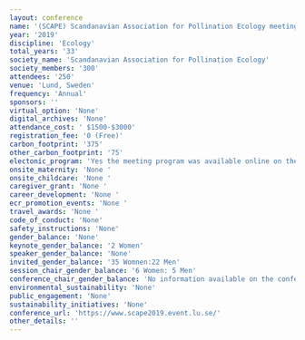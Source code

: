 ```yaml
---
layout: conference 
name: '(SCAPE) Scandanavian Association for Pollination Ecology meeting'
year: '2019'
discipline: 'Ecology'
total_years: '33'
society_name: 'Scandanavian Association for Pollination Ecology'
society_members: '300'
attendees: '250'
venue: 'Lund, Sweden'
frequency: 'Annual'
sponsors: ''
virtual_option: 'None'
digital_archives: 'None'
attendance_cost: ' $1500-$3000'
registration_fee: '0 (Free)'
carbon_footprint: '375'
other_carbon_footprint: '75'
electonic_program: 'Yes the meeting program was available online on the conference website.'
onsite_maternity: 'None '
onsite_childcare: 'None '
caregiver_grant: 'None '
career_development: 'None '
ecr_promotion_events: 'None '
travel_awards: 'None '
code_of_conduct: 'None'
safety_instructions: 'None'
gender_balance: 'None'
keynote_gender_balance: '2 Women'
speaker_gender_balance: 'None'
invited_gender_balance: '35 Womnen:22 Men'
session_chair_gender_balance: '6 Women: 5 Men'
conference_chair_gender_balance: 'No information available on the conference website.'
environmental_sustainability: 'None'
public_engagement: 'None'
sustainability_initiatives: 'None'
conference_url: 'https://www.scape2019.event.lu.se/'
other_details: ''
---
```

